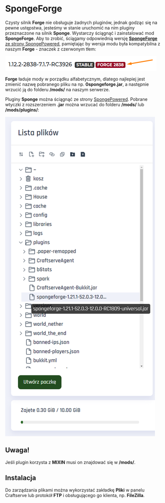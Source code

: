 SpongeForge
===========
Czysty silnik **Forge** nie obsługuje żadnych pluginów, jednak godząc się na pewne ustępstwa, jesteśmy w stanie uruchomić na nim pluginy przeznaczone na silnik **Sponge**. Wystarczy ściągnąć i zainstalować mod **SpongeForge**. Aby to zrobić, ściągamy odpowiednią wersję [**SpongeForge** ze strony SpongePowered](https://www.spongepowered.org/downloads/spongeforge/stable/1.12.2), pamiętając by wersja modu była kompatybilna z naszym **Forge** - znaczek z czerwonym tłem:

![SpongeForge](img/spongeforge/spongeforge.png)

**Forge** ładuje mody w porządku alfabetycznym, dlatego najlepiej jest zmienić nazwę pobranego pliku na np. **0spongeforge.jar**, a następnie wrzucić ją do folderu **/mods/** na naszym serwerze.

Pluginy **Sponge** można ściągnąć ze strony [SpongePowered](https://ore.spongepowered.org/). Pobrane wtyczki z rozszerzeniem **.jar** można wrzucać do folderu **/mods/** lub **/mods/plugins/**:

![SpongeForge](img/spongeforge/spongeforge2.png)

Uwaga!
--------
Jeśli plugin korzysta z **MIXIN** musi on znajdować się w **/mods/**.

Instalacja
----------
Do zarządzania plikami można wykorzystać zakładkę **Pliki** w panelu Craftserve lub protokół **FTP** i obsługującego go klienta, np. **FileZilla**.
